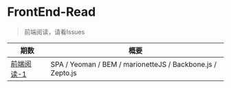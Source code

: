 # FrontEnd-Read
>前端阅读，请看Issues

|期数|概要|
|---|---|
|[前端阅读-1](https://github.com/ckinmind/FrontEnd-Read/issues/1)|SPA / Yeoman / BEM / marionetteJS / Backbone.js / Zepto.js|
